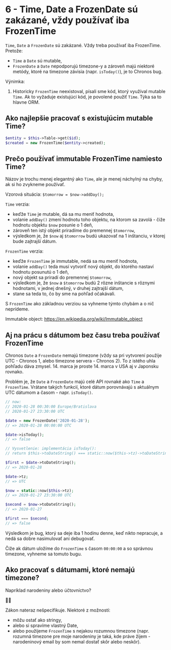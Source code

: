 # 6 - Time, Date a FrozenDate sú zakázané, vždy používať iba FrozenTime

`Time`, `Date` a `FrozenDate` sú zakázané. Vždy treba používať iba FrozenTime. Pretože:
* `Time` a `Date` sú mutable,
* `FrozenDate` a `Date` nepodporujú timezone-y a zároveň majú niektoré metódy, ktoré na timezone závisia (napr. `isToday()`), je to Chronos bug.

Výnimka:
1. Historicky `FrozenTime` neexistoval, písali sme kód, ktorý využíval mutable `Time`. Ak to vyžaduje existujúci kód, je povolené použiť `Time`. Týka sa to hlavne ORM.

## Ako najlepšie pracovať s existujúcim mutable Time?

```php
$entity = $this->Table->get($id);
$created = new FrozenTime($entity->created);
``` 

## Prečo používať immutable FrozenTime namiesto Time?

Názov je trochu menej elegantný ako `Time`, ale je menej náchylný na chyby, ak si ho zvykneme používať.

Vzorová situácia: `$tomorrow = $now->addDay();`

`Time` verzia: 
  - keďže `Time` je mutable, dá sa mu meniť hodnota,
  - volanie `addDay()` zmení hodnotu toho objektu, na ktorom sa zavolá - čiže hodnotu objektu `$now` posunie o 1 deň,
  - zároveň ten istý objekt priradíme do premennej `$tomorrow`,
  - výsledkom je, že `$now` aj `$tomorrow` budú ukazovať na 1 inštanciu, v ktorej bude zajtrajší dátum.

`FrozenTime` verzia:
  - keďže `FrozenTime` je immutable, nedá sa mu meniť hodnota,
  - volanie `addDay()` teda musí vytvoriť nový objekt, do ktorého nastaví hodnotu posunutú o 1 deň,
  - nový objekt sa priradí do premennej `$tomorrow`,
  - výsledkom je, že `$now` a `$tomorrow` budú 2 rôzne inštancie s rôznymi hodnotami, v jednej dnešný, v druhej zajtrajší dátum,
  - stane sa teda to, čo by sme na pohľad očakávali.

S `FrozenTime` ako základnou verziou sa vyhneme týmto chybám a o nič neprídeme.

Immutable object: https://en.wikipedia.org/wiki/Immutable_object 

## Aj na prácu s dátumom bez času treba používať FrozenTime

Chronos `Date` a `FrozenDate` nemajú timezone (vždy sa pri vytvorení použije UTC - Chronos 1, alebo timezone servera - Chronos 2). To z istého uhla pohľadu dáva zmysel. 14. marca je proste 14. marca v USA aj v Japonsku rovnako. 

Problém je, že `Date` a `FrozenDate` majú celé API rovnaké ako `Time` a `FrozenTime`. Vrátane takých funkcií, ktoré dátum porovnávajú s aktuálnym UTC dátumom a časom - napr. `isToday()`. 

```php
// now:
// 2020-01-28 00:30:00 Europe/Bratislava
// 2020-01-27 23:30:00 UTC

$date = new FrozenDate('2020-01-28'); 
// => 2020-01-28 00:00:00 UTC

$date->isToday(); 
// => false

// Vysvetlenie: implementácia isToday():
// return $this->toDateString() === static::now($this->tz)->toDateString();

$first = $date->toDateString(); 
// => 2020-01-28

$date->tz; 
// => UTC

$now = static::now($this->tz); 
// => 2020-01-27 23:30:00 UTC

$second = $now->toDateString(); 
// => 2020-01-27

$first === $second;
// => false
```

Výsledkom je bug, ktorý sa deje iba 1 hodinu denne, keď nikto nepracuje, a nedá sa dobre nasimulovať ani debugovať.

Čiže ak dátum uložíme do `FrozenTime` s časom `00:00:00` a so správnou timezone, vyhneme sa tomuto bugu.

## Ako pracovať s dátumami, ktoré nemajú timezone?

Napríklad narodeniny alebo účtovníctvo?

🤷‍♂️

Zákon nateraz nešpecifikuje. Niektoré z možností:

 - môžu ostať ako stringy,
 - alebo si spravíme vlastný Date,
 - alebo použijeme `FrozenTime` s nejakou rozumnou timezone (napr. rozumná timezone pre moje narodeniny je taká, kde práve žijem - narodeninový email by som nemal dostať skôr alebo neskôr).
